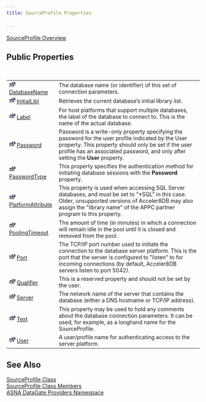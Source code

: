 ```yaml
---
title: SourceProfile Properties

---
```


[SourceProfile Overview](source-profile-class.html) 
## Public Properties

<br />


|      |      |
| ---- | ---- |
| <img alt="public property" src="images/property.bmp" width="16" height="16" border="0" />   [ DatabaseName](source-profile-class-database-name-property.html) | The database name (or identifier) of this set of connection parameters. |
| <img alt="public property" src="images/property.bmp" width="16" height="16" border="0" /> [ InitialLibl](source-profile-class-initial-libl-property.html) | Retrieves the current database’s initial library list. |
| <img alt="public property" src="images/property.bmp" width="16" height="16" border="0" /> [ Label](source-profile-class-label-property.html) | For host platforms that support multiple databases, the label of the database to connect to. This is the name of the actual database. |
| <img alt="public property" src="images/property.bmp" width="16" height="16" border="0" /> [ Password](source-profile-class-password-property.html) | Password is a write-only property specifying the password for the user profile indicated by the User property. This property should only be set if the user profile has an associated password, and only after setting the **User** property. |
| <img height="16" alt="public property" src="images/property.bmp" width="16" border="0" /> [PasswordType](source-profile-class-password-type-property.html) | This property specifies the authentication method for initiating database sessions with the **Password** property. |
| <img alt="public property" src="images/property.bmp" width="16" height="16" border="0" /> [ PlatformAttribute](source-profile-class-platform-attribute-property.html) | This property is used when accessing SQL Server databases, and must be set to "*SQL" in this case. Older, unsupported versions of Acceler8DB may also assign the "library name" of the APPC partner program to this property. |
| <img alt="public property" src="images/property.bmp" width="16" height="16" border="0" /> [ PoolingTimeout](source-profile-class-pooling-timeout-property.html) | The amount of time (in minutes) in which a connection will remain idle in the pool until it is closed and removed from the pool. |
| <img alt="public property" src="images/property.bmp" width="16" height="16" border="0" /> [ Port](source-profile-class-port-property.html) | The TCP/IP port number used to initiate the connection to the database server platform. This is the port that the server is configured to "listen" to for incoming connections (by default, Acceler8DB servers listen to port 5042). |
| <img alt="public property" src="images/property.bmp" width="16" height="16" border="0" /> [ Qualifier](source-profile-class-qualifier-property.html) | This is a reserved property and should not be set by the user. |
| <img alt="public property" src="images/property.bmp" width="16" height="16" border="0" /> [ Server](source-profile-class-server-property.html) | The network name of the server that contains the database (either a DNS hostname or TCP/IP address). |
| <img alt="public property" src="images/property.bmp" width="16" height="16" border="0" /> [ Text](source-profile-class-text-property.html) | This property may be used to hold any comments about the database connection parameters. It can be used, for example, as a longhand name for the SourceProfile. |
| <img alt="public property" src="images/property.bmp" width="16" height="16" border="0" /> [ User](source-profile-class-user-property.html) | A user/profile name for authenticating access to the server platform. |



## See Also


[SourceProfile Class](source-profile-class.html)
      <br />
[SourceProfile Class Members](source-profile-members.html)
      <br />
[ASNA DataGate Providers Namespace](datagate-providers-namespace.html) 

